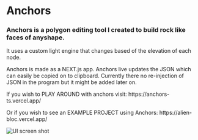 <h1>Anchors</h1>

<h3>
Anchors is a polygon editing tool I created to build rock like faces of anyshape.
</h3>

<p>It uses a custom light engine that changes based of the elevation of each node.</p>

<p>Anchors is made as a NEXT.js app. Anchors live updates the JSON which can easily be copied on to clipboard. Currently there no re-injection of JSON in the program but it might be added later on.</p>

<p> If you wish to PLAY AROUND with anchors visit: https://anchors-ts.vercel.app/</p>
<p> Or if you wish to see an EXAMPLE PROJECT using Anchors: https://alien-bloc.vercel.app/</p>
 
![UI screen shot](https://user-images.githubusercontent.com/68161803/165327710-eb7a14e5-078c-4dbe-baad-5a347c5db162.png)
